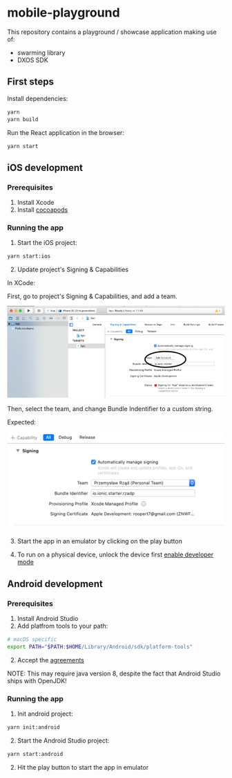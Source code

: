 # mobile-playground

This repository contains a playground / showcase application making use of:

- swarming library
- DXOS SDK

## First steps

Install dependencies:

```bash
yarn
yarn build
```

Run the React application in the browser:

```bash
yarn start
```

## iOS development

### Prerequisites

1. Install Xcode
2. Install [cocoapods](https://cocoapods.org/)

### Running the app

1. Start the iOS project:

```bash
yarn start:ios
```

2. Update project's Signing & Capabilities

In XCode:

First, go to project's Signing & Capabilities, and add a team.

![signing](images/singing.png)

Then, select the team, and change Bundle Indentifier to a custom string.

Expected:

![expected](images/expected.png)

3. Start the app in an emulator by clicking on the play button

4. To run on a physical device, unlock the device first [enable developer mode](https://www.wikihow.com/Enable-Developer-Mode-on-an-iPhone)

## Android development

### Prerequisites

1. Install Android Studio
2. Add platfrom tools to your path:

```bash
# macOS specific
export PATH="$PATH:$HOME/Library/Android/sdk/platform-tools"
```

2. Accept the [agreements](https://stackoverflow.com/questions/39760172/you-have-not-accepted-the-license-agreements-of-the-following-sdk-components)

NOTE: This may require java version 8, despite the fact that Android Studio ships with OpenJDK!

### Running the app

1. Init android project:

```bash
yarn init:android
```

2. Start the Android Studio project:

```bash
yarn start:android
```

2. Hit the play button to start the app in emulator